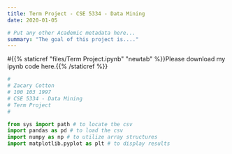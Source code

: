 ```yaml
---
title: Term Project - CSE 5334 - Data Mining
date: 2020-01-05

# Put any other Academic metadata here...
summary: "The goal of this project is...."
---
```


#{{% staticref "files/Term Project.ipynb" "newtab" %}}Please download my ipynb code here.{{% /staticref %}}

```python
#
# Zacary Cotton
# 100 103 1997
# CSE 5334 - Data Mining
# Term Project
#

from sys import path # to locate the csv
import pandas as pd # to load the csv
import numpy as np # to utilize array structures
import matplotlib.pyplot as plt # to display results
```


```python

```
